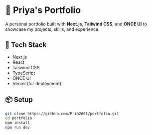# 💼 Priya's Portfolio

A personal portfolio built with **Next.js**, **Tailwind CSS**, and **ONCE UI** to showcase my projects, skills, and experience.

## 🚀 Tech Stack
- Next.js
- React
- Tailwind CSS
- TypeScript
- ONCE UI
- Vercel (for deployment)

## 📦 Setup

```bash
git clone https://github.com/Pria2601/portfolio.git
cd portfolio
npm install
npm run dev

